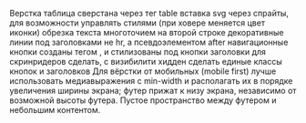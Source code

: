 Верстка
таблица сверстана через тег table
вставка svg через спрайты, для возможности управлять стилями (при ховере меняется цвет иконки)
обрезка текста многоточием на второй строке
декоративные линии под заголовками не hr, а псевдоэлементом after
навигационные кнопки созданы тегом <a>, и стилизованы под кнопки
заголовки для скринридеров сделать, с визибилити хидден
сделать единые классы кнопок и заголовков
Для вёрстки от мобильных (mobile first) лучше использовать медиавыражения с min-width и располагать их в порядке увеличения ширины экрана;
футер прижат к низу экрана, независимо от возможной высоты футера. Пустое пространство между футером и небольшим контентом.
